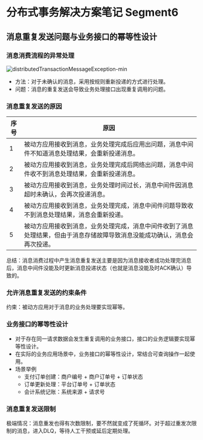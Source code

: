 # 分布式事务解决方案笔记 Segment6

## 消息重复发送问题与业务接口的幂等性设计

### 消息消费流程的异常处理
![distributedTransactionMessageException-min](http://www.wailian.work/images/2019/01/23/distributedTransactionMessageException-min.png)

- 方法：对于未确认的消息，采用按规则重新投递的方式进行处理。
- 问题：消息的重复发送会导致业务处理接口出现重复调用的问题。

### 消息重复发送的原因

序号 | 原因
---|-------
1 | 被动方应用接收到消息，业务处理完成后应用出问题，消息中间件不知道消息处理结果，会重新投递消息。
2 | 被动方应用接收到消息，业务处理完成后网络出问题，消息中间件收不到消息处理结果，会重新投递消息。
3 | 被动方应用接收到消息，业务处理时间过长，消息中间件因消息超时未确认，会再次投递消息。
4 | 被动方应用接收到消息，业务处理完成，消息中间件问题导致收不到消息处理结果，消息会重新投递。
5 | 被动方应用接收到消息，业务处理完成，消息中间件收到了消息处理结果，但由于消息存储故障导致消息没能成功确认，消息会再次投递。

总结：消息消费过程中产生消息重复发送主要是因为消息接收者成功处理完消息后，消息中间件没能及时更新消息投递状态（也就是消息没能及时ACK确认）导致的。

### 允许消息重复发送的约束条件
约束：被动方应用对于消息的业务处理要实现幂等。

### 业务接口的幂等性设计
- 对于存在同一请求数据会发生重复调用的业务接口，接口的业务逻辑要实现幂等性设计。
- 在实际的业务应用场景中，业务接口的幂等性设计，常结合可查询操作一起使用。
- 场景举例
    - 支付订单创建：商户编号 + 商户订单号 + 订单状态
    - 订单更新处理：平台订单号 + 订单状态
    - 会计系统记账：系统来源 + 请求号

### 消息重复发送限制
极端情况：消息重发也得有次数限制，要不然就变成了死循环。对于超过重发次限制的消息，进入DLQ，等待人工干预或延后定期处理。